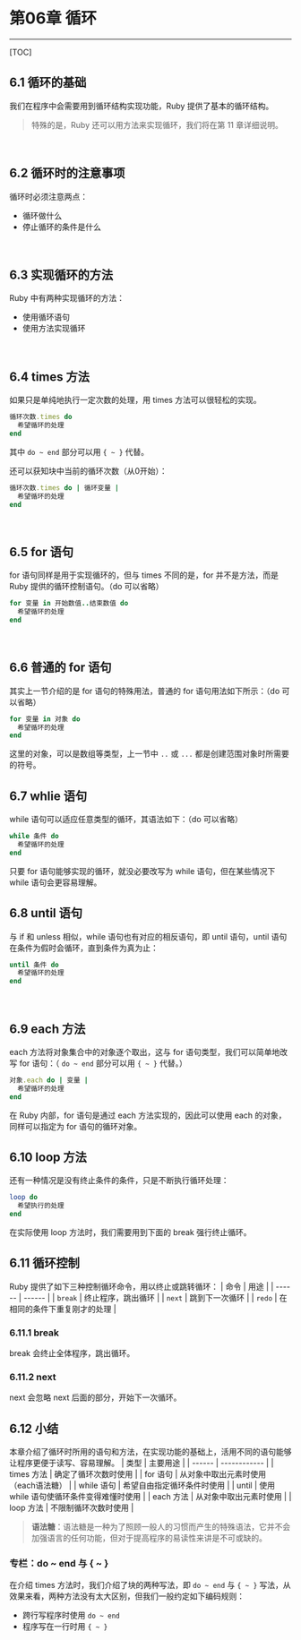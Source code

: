 ﻿# 第06章 循环
---

[TOC]

## 6.1 循环的基础
我们在程序中会需要用到循环结构实现功能，Ruby 提供了基本的循环结构。
> 特殊的是，Ruby 还可以用方法来实现循环，我们将在第 11 章详细说明。

<br/>

## 6.2 循环时的注意事项
循环时必须注意两点：
- 循环做什么
- 停止循环的条件是什么
<br/>

## 6.3 实现循环的方法
Ruby 中有两种实现循环的方法：
- 使用循环语句
- 使用方法实现循环
<br/>

## 6.4 times 方法
如果只是单纯地执行一定次数的处理，用 times 方法可以很轻松的实现。
```ruby
循环次数.times do
  希望循环的处理
end
```
其中 `do ~ end` 部分可以用 `{ ~ }` 代替。

还可以获知块中当前的循环次数（从0开始）：
```ruby
循环次数.times do | 循环变量 |
  希望循环的处理
end
```
<br/>

## 6.5 for 语句
for 语句同样是用于实现循环的，但与 times 不同的是，for 并不是方法，而是 Ruby 提供的循环控制语句。（do 可以省略）
```ruby
for 变量 in 开始数值..结束数值 do
  希望循环的处理
end
```
<br/>

## 6.6 普通的 for 语句
其实上一节介绍的是 for 语句的特殊用法，普通的 for 语句用法如下所示：（do 可以省略）
```ruby
for 变量 in 对象 do
  希望循环的处理
end
```
这里的对象，可以是数组等类型，上一节中 `..` 或 `...` 都是创建范围对象时所需要的符号。
<br/>

## 6.7 whlie 语句
while 语句可以适应任意类型的循环，其语法如下：（do 可以省略）
```ruby
while 条件 do
  希望循环的处理
end
```

只要 for 语句能够实现的循环，就没必要改写为 while 语句，但在某些情况下 while 语句会更容易理解。
<br/>

## 6.8 until 语句
与 if 和 unless 相似，while 语句也有对应的相反语句，即 until 语句，until 语句在条件为假时会循环，直到条件为真为止：
```ruby
until 条件 do
  希望循环的处理
end
```
<br/>

## 6.9 each 方法
each 方法将对象集合中的对象逐个取出，这与 for 语句类型，我们可以简单地改写 for 语句：（ `do ~ end` 部分可以用 `{ ~ }` 代替。）
```ruby
对象.each do | 变量 |
  希望循环的处理
end
```

在 Ruby 内部，for 语句是通过 each 方法实现的，因此可以使用 each 的对象，同样可以指定为 for 语句的循环对象。
<br/>

## 6.10 loop 方法
还有一种情况是没有终止条件的条件，只是不断执行循环处理：
```ruby
loop do
  希望执行的处理
end
```

在实际使用 loop 方法时，我们需要用到下面的 break 强行终止循环。
<br/>

## 6.11 循环控制
Ruby 提供了如下三种控制循环命令，用以终止或跳转循环：
| 命令 | 用途 |
| ------ | ------ |
| `break` | 终止程序，跳出循环 |
| `next`   | 跳到下一次循环 |
| `redo`   | 在相同的条件下重复刚才的处理 |

### 6.11.1 break
break 会终止全体程序，跳出循环。

### 6.11.2 next
next 会忽略 next 后面的部分，开始下一次循环。
<br/>

## 6.12 小结
本章介绍了循环时所用的语句和方法，在实现功能的基础上，活用不同的语句能够让程序更便于读写、容易理解。
| 类型 | 主要用途 |
| ------ | ------------ |
| times 方法 | 确定了循环次数时使用 |
| for 语句 | 从对象中取出元素时使用（each语法糖） |
| while 语句 | 希望自由指定循环条件时使用 |
| until | 使用 while 语句使循环条件变得难懂时使用 |
| each 方法 | 从对象中取出元素时使用 |
| loop 方法 | 不限制循环次数时使用 |

> **语法糖**：语法糖是一种为了照顾一般人的习惯而产生的特殊语法，它并不会加强语言的任何功能，但对于提高程序的易读性来讲是不可或缺的。

### 专栏：do ~ end 与 { ~ }
在介绍 times 方法时，我们介绍了块的两种写法，即 `do ~ end` 与 `{ ~ }` 写法，从效果来看，两种方法没有太大区别，但我们一般约定如下编码规则：
- 跨行写程序时使用 `do ~ end`
- 程序写在一行时用  `{ ~ }`
